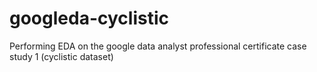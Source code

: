 # googleda-cyclistic
Performing EDA on the google data analyst professional certificate case study 1 (cyclistic dataset)
